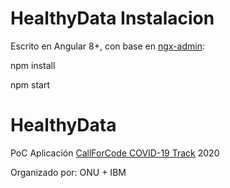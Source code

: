 # HealthyData Instalacion

Escrito en Angular 8+, con base en [ngx-admin](http://ngx-admin):

npm install 

npm start

# HealthyData

PoC Aplicación [CallForCode COVID-19 Track](https://developer.ibm.com/callforcode/getstarted/covid-19/) 2020

Organizado por: ONU + IBM
